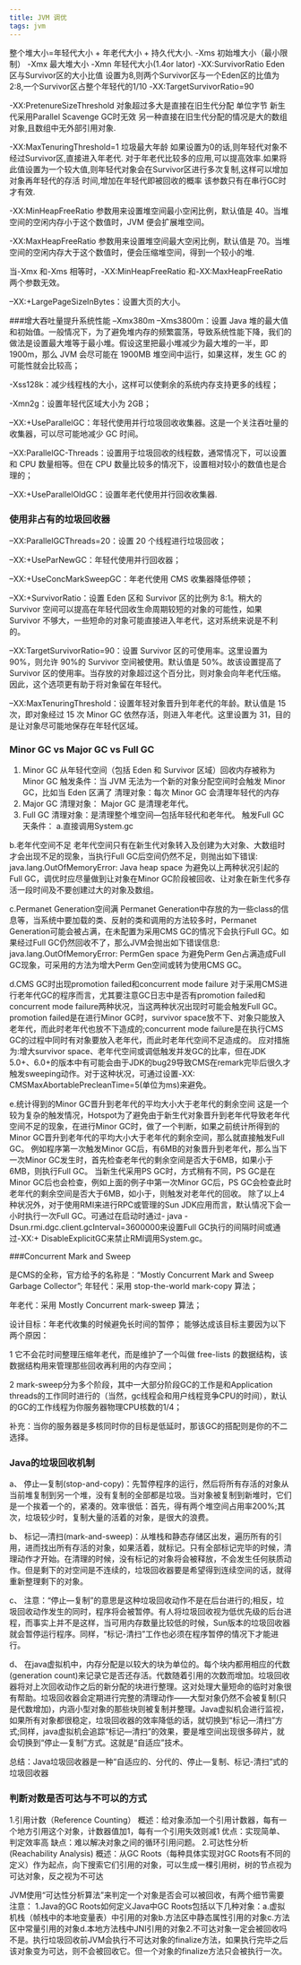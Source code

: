 ```yaml
---
title: JVM 调优 
tags: jvm
---
```

整个堆大小=年轻代大小 + 年老代大小 + 持久代大小.
-Xms		初始堆大小（最小限制）
-Xmx        最大堆大小
-Xmn        年轻代大小(1.4or lator)
-XX:SurvivorRatio 	Eden区与Survivor区的大小比值 	设置为8,则两个Survivor区与一个Eden区的比值为2:8,一个Survivor区占整个年轻代的1/10
-XX:TargetSurvivorRatio=90 

-XX:PretenureSizeThreshold      对象超过多大是直接在旧生代分配  	单位字节 新生代采用Parallel Scavenge GC时无效
另一种直接在旧生代分配的情况是大的数组对象,且数组中无外部引用对象.

-XX:MaxTenuringThreshold=1      垃圾最大年龄
如果设置为0的话,则年轻代对象不经过Survivor区,直接进入年老代. 对于年老代比较多的应用,可以提高效率.如果将此值设置为一个较大值,则年轻代对象会在Survivor区进行多次复制,这样可以增加对象再年轻代的存活 时间,增加在年轻代即被回收的概率
该参数只有在串行GC时才有效.

-XX:MinHeapFreeRatio       参数用来设置堆空间最小空闲比例，默认值是 40。当堆空间的空闲内存小于这个数值时，JVM 便会扩展堆空间。 

-XX:MaxHeapFreeRatio        参数用来设置堆空间最大空闲比例，默认值是 70。当堆空间的空闲内存大于这个数值时，便会压缩堆空间，得到一个较小的堆.

当-Xmx 和-Xms 相等时，-XX:MinHeapFreeRatio 和-XX:MaxHeapFreeRatio 两个参数无效。

–XX:+LargePageSizeInBytes：设置大页的大小。

###增大吞吐量提升系统性能
–Xmx380m –Xms3800m：设置 Java 堆的最大值和初始值。一般情况下，为了避免堆内存的频繁震荡，导致系统性能下降，我们的做法是设置最大堆等于最小堆。假设这里把最小堆减少为最大堆的一半，即 1900m，那么 JVM 会尽可能在 1900MB 堆空间中运行，如果这样，发生 GC 的可能性就会比较高；

-Xss128k：减少线程栈的大小，这样可以使剩余的系统内存支持更多的线程；

-Xmn2g：设置年轻代区域大小为 2GB；

–XX:+UseParallelGC：年轻代使用并行垃圾回收收集器。这是一个关注吞吐量的收集器，可以尽可能地减少 GC 时间。

–XX:ParallelGC-Threads：设置用于垃圾回收的线程数，通常情况下，可以设置和 CPU 数量相等。但在 CPU 数量比较多的情况下，设置相对较小的数值也是合理的；

–XX:+UseParallelOldGC：设置年老代使用并行回收收集器.

### 使用非占有的垃圾回收器
–XX:ParallelGCThreads=20：设置 20 个线程进行垃圾回收；

–XX:+UseParNewGC：年轻代使用并行回收器；

–XX:+UseConcMarkSweepGC：年老代使用 CMS 收集器降低停顿；

–XX:+SurvivorRatio：设置 Eden 区和 Survivor 区的比例为 8:1。稍大的 Survivor 空间可以提高在年轻代回收生命周期较短的对象的可能性，如果 Survivor 不够大，一些短命的对象可能直接进入年老代，这对系统来说是不利的。

–XX:TargetSurvivorRatio=90：设置 Survivor 区的可使用率。这里设置为 90%，则允许 90%的 Survivor 空间被使用。默认值是 50%。故该设置提高了 Survivor 区的使用率。当存放的对象超过这个百分比，则对象会向年老代压缩。因此，这个选项更有助于将对象留在年轻代。

–XX:MaxTenuringThreshold：设置年轻对象晋升到年老代的年龄。默认值是 15 次，即对象经过 15 次 Minor GC 依然存活，则进入年老代。这里设置为 31，目的是让对象尽可能地保存在年轻代区域。

### Minor GC vs Major GC vs Full GC
 1. Minor GC
从年轻代空间（包括 Eden 和 Survivor 区域）回收内存被称为 Minor GC
触发条件：当 JVM 无法为一个新的对象分配空间时会触发 Minor GC，比如当 Eden 区满了
清理对象：每次 Minor GC 会清理年轻代的内存
 2. Major GC 
 清理对象： Major GC 是清理老年代。
 3. Full GC
清理对象：是清理整个堆空间—包括年轻代和老年代。
触发Full GC天条件：
a.直接调用System.gc

b.老年代空间不足
老年代空间只有在新生代对象转入及创建为大对象、大数组时才会出现不足的现象，当执行Full GC后空间仍然不足，则抛出如下错误:
java.lang.OutOfMemoryError: Java heap space 
为避免以上两种状况引起的Full GC，调优时应尽量做到让对象在Minor GC阶段被回收、让对象在新生代多存活一段时间及不要创建过大的对象及数组。

c.Permanet Generation空间满
Permanet Generation中存放的为一些class的信息等，当系统中要加载的类、反射的类和调用的方法较多时，Permanet Generation可能会被占满，在未配置为采用CMS GC的情况下会执行Full GC。如果经过Full GC仍然回收不了，那么JVM会抛出如下错误信息:
java.lang.OutOfMemoryError: PermGen space 
为避免Perm Gen占满造成Full GC现象，可采用的方法为增大Perm Gen空间或转为使用CMS GC。

d.CMS GC时出现promotion failed和concurrent mode failure
对于采用CMS进行老年代GC的程序而言，尤其要注意GC日志中是否有promotion failed和concurrent mode failure两种状况，当这两种状况出现时可能会触发Full GC。
promotion failed是在进行Minor GC时，survivor space放不下、对象只能放入老年代，而此时老年代也放不下造成的;concurrent mode failure是在执行CMS GC的过程中同时有对象要放入老年代，而此时老年代空间不足造成的。
应对措施为:增大survivor space、老年代空间或调低触发并发GC的比率，但在JDK 5.0+、6.0+的版本中有可能会由于JDK的bug29导致CMS在remark完毕后很久才触发sweeping动作。对于这种状况，可通过设置-XX: CMSMaxAbortablePrecleanTime=5(单位为ms)来避免。

e.统计得到的Minor GC晋升到老年代的平均大小大于老年代的剩余空间
这是一个较为复杂的触发情况，Hotspot为了避免由于新生代对象晋升到老年代导致老年代空间不足的现象，在进行Minor GC时，做了一个判断，如果之前统计所得到的Minor GC晋升到老年代的平均大小大于老年代的剩余空间，那么就直接触发Full GC。
例如程序第一次触发Minor GC后，有6MB的对象晋升到老年代，那么当下一次Minor GC发生时，首先检查老年代的剩余空间是否大于6MB，如果小于6MB，则执行Full GC。
当新生代采用PS GC时，方式稍有不同，PS GC是在Minor GC后也会检查，例如上面的例子中第一次Minor GC后，PS GC会检查此时老年代的剩余空间是否大于6MB，如小于，则触发对老年代的回收。
除了以上4种状况外，对于使用RMI来进行RPC或管理的Sun JDK应用而言，默认情况下会一小时执行一次Full GC。可通过在启动时通过- java -Dsun.rmi.dgc.client.gcInterval=3600000来设置Full GC执行的间隔时间或通过-XX:+ DisableExplicitGC来禁止RMI调用System.gc。

###Concurrent Mark and Sweep

是CMS的全称，官方给予的名称是：“Mostly Concurrent Mark and Sweep Garbage Collector”;
年轻代：采用 stop-the-world mark-copy 算法；

年老代：采用 Mostly Concurrent mark-sweep 算法；

设计目标：年老代收集的时候避免长时间的暂停；
能够达成该目标主要因为以下两个原因：

1  它不会花时间整理压缩年老代，而是维护了一个叫做 free-lists 的数据结构，该数据结构用来管理那些回收再利用的内存空间；

2  mark-sweep分为多个阶段，其中一大部分阶段GC的工作是和Application threads的工作同时进行的（当然，gc线程会和用户线程竞争CPU的时间），默认的GC的工作线程为你服务器物理CPU核数的1/4；

补充：当你的服务器是多核同时你的目标是低延时，那该GC的搭配则是你的不二选择。

### Java的垃圾回收机制
a、 停止—复制(stop-and-copy)：先暂停程序的运行，然后将所有存活的对象从当前堆复制到另一个堆，没有复制的全部都是垃圾。当对象被复制到新堆时，它们是一个挨着一个的，紧凑的。效率很低：首先，得有两个堆空间占用率200%;其次，垃圾较少时，复制大量的活着的对象，是很大的浪费。

b、 标记—清扫(mark-and-sweep)：从堆栈和静态存储区出发，遍历所有的引用，进而找出所有存活的对象，如果活着，就标记。只有全部标记完毕的时候，清理动作才开始。在清理的时候，没有标记的对象将会被释放，不会发生任何肤质动作。但是剩下的对空间是不连续的，垃圾回收器要是希望得到连续空间的话，就得重新整理剩下的对象。

c、 注意：“停止—复制”的意思是这种垃圾回收动作不是在后台进行的;相反，垃圾回收动作发生的同时，程序将会被暂停。有人将垃圾回收视为低优先级的后台进程，而事实上并不是这样，当可用内存数量比较低的时候，Sun版本的垃圾回收器就会暂停运行程序。同样，“标记-清扫”工作也必须在程序暂停的情况下才能进行。

d、 在java虚拟机中，内存分配是以较大的块为单位的。每个块内都用相应的代数(generation count)来记录它是否还存活。代数随着引用的次数而增加。垃圾回收器将对上次回收动作之后的新分配的块进行整理。这对处理大量短命的临时对象很有帮助。垃圾回收器会定期进行完整的清理动作——大型对象仍然不会被复制(只是代数增加)，内涵小型对象的那些块则被复制并整理。Java虚拟机会进行监视，如果所有对象都很稳定，垃圾回收器的效率降低的话，就切换到“标记—清扫”方式;同样，java虚拟机会追踪“标记—清扫”的效果，要是堆空间出现很多碎片，就会切换到“停止—复制”方式。这就是“自适应”技术。

总结：Java垃圾回收器是一种“自适应的、分代的、停止—复制、标记-清扫”式的垃圾回收器

### 判断对数是否可达与不可以的方式

1.引用计数（Reference Counting）
概述：给对象添加一个引用计数器，每有一个地方引用这个对象，计数器值加1，每有一个引用失效则减1
优点：实现简单、判定效率高
缺点：难以解决对象之间的循环引用问题。
2.可达性分析(Reachability Analysis)
概述：从GC Roots（每种具体实现对GC Roots有不同的定义）作为起点，向下搜索它们引用的对象，可以生成一棵引用树，树的节点视为可达对象，反之视为不可达

JVM使用“可达性分析算法”来判定一个对象是否会可以被回收，有两个细节需要注意：
1.Java的GC Roots如何定义Java中GC Roots包括以下几种对象：a.虚拟机栈（帧栈中的本地变量表）中引用的对象b.方法区中静态属性引用的对象c.方法区中常量引用的对象d.本地方法栈中JNI引用的对象2.不可达对象一定会被回收吗不是。执行垃圾回收前JVM会执行不可达对象的finalize方法，如果执行完毕之后该对象变为可达，则不会被回收它。但一个对象的finalize方法只会被执行一次。

